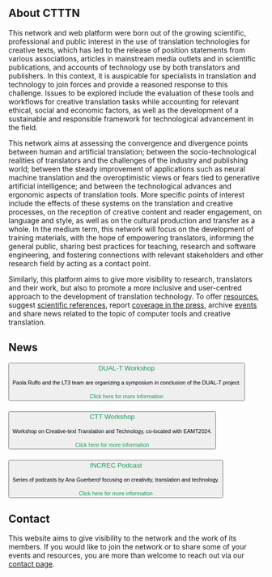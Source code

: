 ## About CTTTN

This network and web platform were born out of the growing scientific, professional and public interest in the use of translation technologies for creative texts, which has led to the release of position statements from various associations, articles in mainstream media outlets and in scientific publications, and accounts of technology use by both translators and publishers. In this context, it is auspicable for specialists in translation and technology to join forces and provide a reasoned response to this challenge. Issues to be explored include the evaluation of these tools and workflows for creative translation tasks while accounting for relevant ethical, social and economic factors, as well as the development of a sustainable and responsible framework for technological advancement in the field.

This network aims at assessing the convergence and divergence points between human and artificial translation; between the socio-technological realities of translators and the challenges of the industry and publishing world; between the steady improvement of applications such as neural machine translation and the overoptimistic views or fears tied to generative artificial intelligence; and between the technological advances and ergonomic aspects of translation tools. More specific points of interest include the effects of these systems on the translation and creative processes, on the reception of creative content and reader engagement, on language and style, as well as on the cultural production and transfer as a whole. In the medium term, this network will focus on the development of training materials, with the hope of empowering translators, informing the general public, sharing best practices for teaching, research and software engineering, and fostering connections with relevant stakeholders and other research field by acting as a contact point.

Similarly, this platform aims to give more visibility to research, translators and their work, but also to promote a more inclusive and user-centred approach to the development of translation technology. To offer <a href="resources.html" class="green">resources</a>, suggest <a href="publications.html" class="green">scientific references</a>, report <a href="resources.html" class="green">coverage in the press</a>, archive <a href="events.html" class="green">events</a> and share news related to the topic of computer tools and creative translation.

## News

<div style="display:flex;gap:1.5em;flex-wrap:wrap;">
  <a href="https://bohtranslations.com/blog/dual-t-end-of-project-event-recap" target="_blank"><button class="event">
    <span style="color:#159957;">
      DUAL-T Workshop
    </span><br/>&nbsp;<br/>
    <span style="font-size:.8em;">
      Paola Ruffo and the LT3 team are organizing a symposium in conclusion of the DUAL-T project.
    </span><br/>&nbsp;<br/>
    <span style="color:#159957;font-size:.8em;">Click here for more information</span>
  </button></a>
  <a href="https://ctt2024.ccl.kuleuven.be/" target="_blank"><button class="event">
    <span style="color:#159957;">
      CTT Workshop
    </span><br/>&nbsp;<br/>
    <span style="font-size:.8em;">
      Workshop on Creative-text Translation and Technology, co-located with EAMT2024.
    </span><br/>&nbsp;<br/>
    <span style="color:#159957;font-size:.8em;">Click here for more information</span>
  </button></a>
  <a href="https://open.spotify.com/show/2Xk77k65qkcFhV6eI4ts8F" target="_blank"><button class="event">
    <span style="color:#159957;">
      INCREC Podcast
    </span><br/>&nbsp;<br/>
    <span style="font-size:.8em;">
      Series of podcasts by Ana Guerberof focusing on creativity, translation and technology.
    </span><br/>&nbsp;<br/>
    <span style="color:#159957;font-size:.8em;">Click here for more information</span>
  </button></a>
</div>

## Contact

This website aims to give visibility to the network and the work of its members. If you would like to join the network or to share some of your events and resources, you are more than welcome to reach out via our <a href="contact.html" class="green">contact page</a>.
